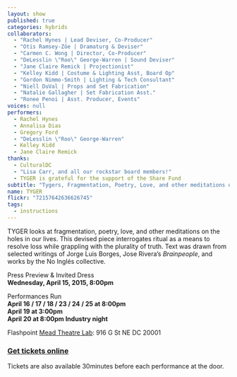 ```yaml
---
layout: show
published: true
categories: hybrids
collaborators: 
  - "Rachel Hynes | Lead Deviser, Co-Producer"
  - "Otis Ramsey-Zöe | Dramaturg & Deviser"
  - "Carmen C. Wong | Director, Co-Producer"
  - "DeLesslin \"Roo\" George-Warren | Sound Deviser"
  - "Jane Claire Remick | Projectionist"
  - "Kelley Kidd | Costume & Lighting Asst, Board Op"
  - "Gordon Nimmo-Smith | Lighting & Tech Consultant"
  - "Niell DuVal | Props and Set Fabrication"
  - "Natalie Gallagher | Set Fabrication Asst."
  - "Ronee Penoi | Asst. Producer, Events"
voices: null
performers: 
  - Rachel Hynes
  - Annalisa Dias
  - Gregory Ford
  - "DeLesslin \"Roo\" George-Warren"
  - Kelley Kidd
  - Jane Claire Remick
thanks: 
  - CulturalDC
  - "Lisa Carr, and all our rockstar board members!"
  - TYGER is grateful for the support of the Share Fund
subtitle: "Tygers, Fragmentation, Poetry, Love, and other meditations on the holes in our lives"
name: TYGER
flickr: "72157642636626745"
tags: 
  - instructions
---
```


TYGER looks at fragmentation, poetry, love, and other meditations on the holes in our lives. This devised piece interrogates ritual as a means to resolve loss while grappling with the plurality of truth. Text was drawn from selected writings of Jorge Luis Borges, Jose Rivera’s _Brainpeople_, and works by the No Inglés collective.

Press Preview & Invited Dress
<br> **Wednesday, April 15, 2015, 8:00pm**

Performances Run 
<br> **April 16 / 17 / 18 / 23 / 24 / 25 at 8:00pm** 
<br> **April 19 at 3:00pm** 
<br> **April 20 at 8:00pm Industry night** 

Flashpoint [Mead Theatre Lab](http://www.culturaldc.org/performing-arts/mead-theatre-lab-program/): 916 G St NE DC 20001

### [Get tickets online](https://web.ovationtix.com/trs/pr/944558)

Tickets are also available 30minutes before each performance at the door.